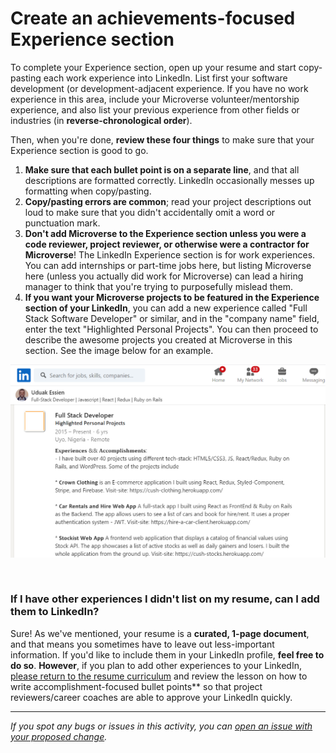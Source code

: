 # Create an achievements-focused Experience section

To complete your Experience section, open up your resume and start copy-pasting each work experience into LinkedIn. List first your software development (or development-adjacent experience. If you have no work experience in this area, include your Microverse volunteer/mentorship experience, and also list your previous experience from other fields or industries (in **reverse-chronological order**). 

Then, when you're done, **review these four things** to make sure that your Experience section is good to go.

1. **Make sure that each bullet point is on a separate line**, and that all descriptions are formatted correctly. LinkedIn occasionally messes up formatting when copy/pasting. 
2. **Copy/pasting errors are common**; read your project descriptions out loud to make sure that you didn't accidentally omit a word or punctuation mark.
3. **Don't add Microverse to the Experience section unless you were a code reviewer, project reviewer, or otherwise were a contractor for Microverse**! The LinkedIn Experience section is for work experiences. You can add internships or part-time jobs here, but listing Microverse here (unless you actually did work for Microverse) can lead a hiring manager to think that you're trying to purposefully mislead them. 
4. **If you want your Microverse projects to be featured in the Experience section of your LinkedIn**, you can add a new experience called "Full Stack Software Developer" or similar, and in the "company name" field, enter the text "Highlighted Personal Projects". You can then proceed to describe the awesome projects you created at Microverse in this section. See the image below for an example.

![images/Example-linkedIn-highlighted-personal-projects.png](images/Example-linkedIn-highlighted-personal-projects.png)

<br/>


### **If I have other experiences I didn't list on my resume, can I add them to LinkedIn?**

Sure! As we've mentioned, your resume is a **curated, 1-page document**, and that means you sometimes have to leave out less-important information. If you'd like to include them in your LinkedIn profile, **feel free to do so**. **However**, if you plan to add other experiences to your LinkedIn, [please return to the resume curriculum](create-the-first-draft-of-your-resume.md) and review the lesson on how to write accomplishment-focused bullet points** so that project reviewers/career coaches are able to approve your LinkedIn quickly.


------

_If you spot any bugs or issues in this activity, you can [open an issue with your proposed change](https://github.com/microverseinc/curriculum-transversal-skills/blob/main/git-github/articles/open_issue.md)._
